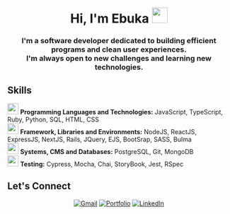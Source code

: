 <h1 align="center">Hi, I'm Ebuka <img src="https://media.giphy.com/media/hvRJCLFzcasrR4ia7z/giphy.gif" width="35"></h1>
<h3 align="center">I'm a software developer dedicated to building efficient programs and clean user experiences. <br/> I'm always open to new challenges and learning new technologies.</h3>

## Skills
<div>
<img src="https://user-images.githubusercontent.com/23465711/212404964-e33626be-4974-4f46-8ad3-4c00c2a9df42.png" width="25" height="25"> <b>Programming Languages and Technologies:</b> JavaScript, TypeScript, Ruby, Python, SQL, HTML, CSS
</div>
<div>
<img src="https://user-images.githubusercontent.com/23465711/212405125-48449a8b-ccda-4315-8679-4241b038ad82.png" width="25" height="25"> <b>Framework, Libraries and Environments:</b> NodeJS, ReactJS, ExpressJS, NextJS, Rails, JQuery, EJS, BootSrap, SASS, Bulma
</div>
<div>
<img src="https://user-images.githubusercontent.com/23465711/212396468-c771d80a-1f7e-4b7a-9530-5bd0a58ec5e4.png" width="25" height="25"> <b>Systems, CMS and Databases:</b> PostgreSQL, Git, MongoDB
</div>
<div>
<img src="https://user-images.githubusercontent.com/23465711/212405290-7730e84a-ddc9-431d-8214-20c45668ca75.png" width="25" height="25"> <b>Testing:</b> Cypress, Mocha, Chai, StoryBook, Jest, RSpec
</div>

## Let's Connect
<p align="center">
	<a href="mailto:camoneme@gmail.com"><img src="https://img.icons8.com/bubbles/50/000000/gmail.png" title='Gmail' alt="Gmail"/></a>
	<a href="https://ebukamoneme.com" target="_blank"><img src="https://img.icons8.com/bubbles/50/null/home.png" title='Portfolio' alt="Portfolio"/></a>
	<a href="https://www.linkedin.com/in/ebukamoneme/" target="_blank"><img src="https://img.icons8.com/bubbles/50/000000/linkedin.png" title='LinkedIn' alt="LinkedIn"/></a>
</p>

<!-- - 🔗 Let's connect: <a href="https://www.linkedin.com/in/ebukamoneme/" target="blank"><img align="center" src="https://img.icons8.com/fluency/48/000000/linkedin.png" alt="https://www.linkedin.com/in/ebukamoneme/" height="40" width="40" /></a> -->
<!--
**EbukaMoneme/EbukaMoneme** is a ✨ _special_ ✨ repository because its `README.md` (this file) appears on your GitHub profile.

Here are some ideas to get you started:

- 🔭 I’m currently working on ...
- 🌱 I’m currently learning ...
- 👯 I’m looking to collaborate on ...
- 🤔 I’m looking for help with ...
- 💬 Ask me about ...
- 📫 How to reach me: ...
- 😄 Pronouns: ...
- ⚡ Fun fact: ...
-->
